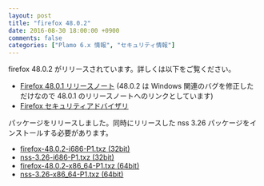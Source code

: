 ```yaml
---
layout: post
title: "firefox 48.0.2"
date: 2016-08-30 18:00:00 +0900
comments: false
categories: ["Plamo 6.x 情報", "セキュリティ情報"]
---
```

firefox 48.0.2 がリリースされています。詳しくは以下をご覧ください。

* [Firefox 48.0.1 リリースノート](http://www.mozilla.jp/firefox/48.0.1/releasenotes/) (48.0.2 は Windows 関連のバグを修正しただけなので 48.0.1 のリリースノートへのリンクとしています)
* [Firefox セキュリティアドバイザリ](http://www.mozilla-japan.org/security/known-vulnerabilities/firefox.html)

パッケージをリリースしました。同時にリリースした nss 3.26 パッケージをインストールする必要があります。

* [firefox-48.0.2-i686-P1.txz (32bit)](ftp://plamo.linet.gr.jp/pub/Plamo-6.x/x86/plamo/04_xapps/firefox-48.0.2-i686-P1.txz)
* [nss-3.26-i686-P1.txz (32bit)](ftp://plamo.linet.gr.jp/pub/Plamo-6.x/x86/plamo/04_xapps/nss-3.26-i686-P1.txz)
* [firefox-48.0.2-x86_64-P1.txz (64bit)](ftp://plamo.linet.gr.jp/pub/Plamo-6.x/x86_64/plamo/04_xapps/firefox-48.0.2-x86_64-P1.txz)
* [nss-3.26-x86_64-P1.txz (64bit)](ftp://plamo.linet.gr.jp/pub/Plamo-6.x/x86_64/plamo/04_xapps/nss-3.26-x86_64-P1.txz)
